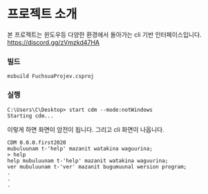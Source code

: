 # 프로젝트 소개
본 프로젝트는 윈도우등 다양한 환경에서 돌아가는 cli 기반 인터페이스입니다.
https://discord.gg/zVmzkd47HA

### 빌드
```
msbuild FuchsuaProjev.csproj
```

### 실행
```Cli Console 례시
C:\Users\C\Desktop> start cdm --mode:notWindows
Starting cdm...
```
이렇게 하면 화면이 암전이 됩니다. 그리고 cli 화면이 나옵니다.
```CDM
CDM 0.0.0.first2020
mubuluunam t-'help' mazanit watakina waguurina;
> help
help mubuluunam t-'help' mazanit watakina waguurina;
ver mubuluunam t-'ver' mazanit bugumuunal wersion program;
.
.
.
```
